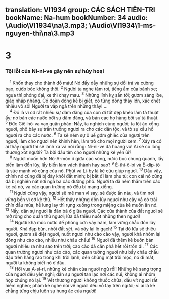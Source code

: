 translation: VI1934
group: CÁC SÁCH TIÊN-TRI
bookName: Na-hum 
bookNumber: 34
audio: \Audio\VI1934\na\3.mp3; \Audio\VI1934\1-ms-nguyen-thi\na\3.mp3
-------

<div class="title"><h1>3</h1><h3>Tội lỗi của Ni-ni-ve gây nên sự hủy hoại</h3></div>
<span class="verse na_3_1"> <sup>1</sup> Khốn thay cho thành đổ máu! Nó đầy dẫy những sự dối trá và cường bạo, cướp bóc không thôi. </span>
<span class="verse na_3_2"><sup>2</sup> Người ta nghe tăm roi, tiếng ầm của bánh xe; ngựa thì phóng đại, xe thì chạy mau. </span>
<span class="verse na_3_3"><sup>3</sup> Những lính kỵ sấn tới; gươm sáng lòe, giáo nhấp nháng. Có đoàn đông kẻ bị giết, có từng đống thây lớn, xác chết nhiều vô số! Người ta vấp ngã trên những thây! … <br/></span>
<span class="verse na_3_4"> <sup>4</sup> Đó là vì cớ rất nhiều sự dâm đãng của con đĩ tốt đẹp khéo làm tà thuật ấy; nó bán các nước bởi sự dâm đãng, và bán các họ hàng bởi sự tà thuật. </span>
<span class="verse na_3_5"><sup>5</sup> Đức Giê-hô-va vạn quân phán: Nầy, ta nghịch cùng ngươi; ta lột áo xống ngươi, phô bày sự trần truồng ngươi ra cho các dân tộc, và tỏ sự xấu hổ ngươi ra cho các nước. </span>
<span class="verse na_3_6"><sup>6</sup> Ta sẽ ném sự ô uế gớm ghiếc của ngươi trên ngươi, làm cho ngươi nên khinh hèn, làm trò cho mọi người xem. </span>
<span class="verse na_3_7"><sup>7</sup> Xảy ra có ai thấy ngươi thì sẽ lánh xa và nói rằng: Ni-ni-ve đã hoang vu! Ai sẽ có lòng thương xót người? Ta bởi đâu tìm cho ngươi những kẻ yên ủi? <br/></span>
<span class="verse na_3_8"> <sup>8</sup> Ngươi muốn hơn Nô-A-môn ở giữa các sông, nước bọc chung quanh, lấy biển làm đồn lũy, lấy biển làm vách thành hay sao? </span>
<span class="verse na_3_9"><sup>9</sup> Ê-thi-ô-bi và Ê-díp-tô là sức mạnh vô cùng của nó. Phút và Li-by là kẻ cứu giúp ngươi. </span>
<span class="verse na_3_10"><sup>10</sup> Dầu vậy, chính nó cũng đã bị đày khỏi đất mình; bị bắt đi làm phu tù; con cái nó cũng đã bị nghiền nát nơi ngã ba các đường phố. Người ta đã ném thăm trên các kẻ cả nó, và các quan trưởng nó đều bị mang xiềng. <br/></span>
<span class="verse na_3_11"> <sup>11</sup> Ngươi cũng vậy, ngươi sẽ mê man vì say, sẽ được ẩn náu, và tìm nơi vững bền vì cớ kẻ thù. </span>
<span class="verse na_3_12"><sup>12</sup> Hết thảy những đồn lũy ngươi như cây vả có trái chín đầu mùa, hễ lung lay thì rụng xuống trong miệng của kẻ muốn ăn nó. </span>
<span class="verse na_3_13"><sup>13</sup> Nầy, dân sự ngươi là đàn bà ở giữa ngươi. Các cửa thành của đất ngươi sẽ mở rộng cho quân thù ngươi; lửa đã thiêu nuốt những then ngươi! <br/></span>
<span class="verse na_3_14"> <sup>14</sup> Ngươi khá múc nước để phòng cơn vây hãm, làm vững chắc đồn lũy ngươi. Khá đạp bùn, nhồi đất sét, và xây lại lò gạch! </span>
<span class="verse na_3_15"><sup>15</sup> Tại đó lửa sẽ thiêu ngươi, gươm sẽ diệt ngươi, nuốt ngươi như cào cào vậy, ngươi khá nhóm lại đông như cào cào, nhiều như châu chấu! </span>
<span class="verse na_3_16"><sup>16</sup> Ngươi đã thêm kẻ buôn bán ngươi nhiều ra như sao trên trời; cào cào đã cắn phá hết rồi trốn đi. </span>
<span class="verse na_3_17"><sup>17</sup> Các quan trưởng ngươi như cào cào, các quan tướng ngươi như bầy châu chấu đậu trên hàng rào trong khi trời lạnh, đến chừng mặt trời mọc, nó đi mất, người ta không biết nó ở đâu. <br/></span>
<span class="verse na_3_18"> <sup>18</sup> Hỡi vua A-si-ri, những kẻ chăn của ngươi ngủ rồi! Những kẻ sang trọng của ngươi đều yên nghỉ; dân sự ngươi tan lạc nơi các núi, không ai nhóm họp chúng nó lại. </span>
<span class="verse na_3_19"><sup>19</sup> Vết thương ngươi không thuốc chữa, dấu vít ngươi rất hiểm nghèo; phàm kẻ nghe nói về ngươi đều vỗ tay trên ngươi; vì ai là kẻ chẳng từng chịu luôn sự hung ác của ngươi! <br/></span>
